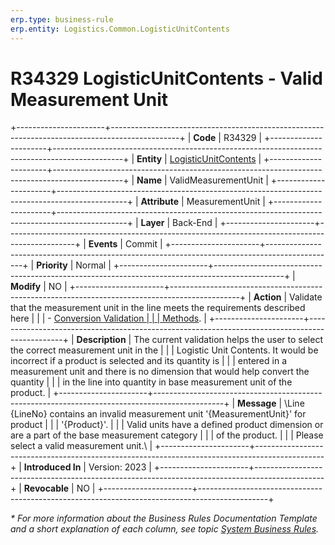```yaml
---
erp.type: business-rule
erp.entity: Logistics.Common.LogisticUnitContents
---
```


# R34329 LogisticUnitContents - Valid Measurement Unit
+----------------------+-----------------------------------------------------------------------------------------------+
| **Code**             | R34329                                                                                        |
+----------------------+-----------------------------------------------------------------------------------------------+
| **Entity**           | [LogisticUnitContents](../reference/common-business-rules/LogisticUnitContents.md)            |
+----------------------+-----------------------------------------------------------------------------------------------+
| **Name**             | ValidMeasurementUnit                                                                          |
+----------------------+-----------------------------------------------------------------------------------------------+
| **Attribute**        | MeasurementUnit                                                                               |
+----------------------+-----------------------------------------------------------------------------------------------+
| **Layer**            | Back-End                                                                                      |
+----------------------+-----------------------------------------------------------------------------------------------+
| **Events**           | Commit                                                                                        |
+----------------------+-----------------------------------------------------------------------------------------------+
| **Priority**         | Normal                                                                                        |
+----------------------+-----------------------------------------------------------------------------------------------+
| **Modify**           | NO                                                                                            |
+----------------------+-----------------------------------------------------------------------------------------------+
| **Action**           | Validate that the measurement unit in the line meets the requirements described here          |
|                      | - [Conversion Validation                                                                      |
|                      | Methods](../reference/common-business-rules/conversion-validation-methods.md).                |
+----------------------+-----------------------------------------------------------------------------------------------+
| **Description**      | The current validation helps the user to select the correct measurement unit in the           |
|                      | Logistic Unit Contents. It would be incorrect if a product is selected and its quantity is    |
|                      | entered in a measurement unit and there is no dimension that would help convert the quantity  |
|                      | in the line into quantity in base measurement unit of the product.                            |
+----------------------+-----------------------------------------------------------------------------------------------+
| **Message**          | \Line {LineNo} contains an invalid measurement unit \'{MeasurementUnit}\' for product         |
|                      | \'{Product}\'.                                                                                |
|                      | Valid units have a defined product dimension or are a part of the base measurement category   |
|                      | of the product.                                                                               |
|                      | Please select a valid measurement unit.\                                                      |
+----------------------+-----------------------------------------------------------------------------------------------+
| **Introduced In**    | Version: 2023                                                                                 |
+----------------------+-----------------------------------------------------------------------------------------------+
| **Revocable**        | NO                                                                                            |
+----------------------+-----------------------------------------------------------------------------------------------+

*\* For more information about the Business Rules Documentation Template and a short explanation of each column, see
topic [System Business Rules](../templates/template-description-system-business-rules.md).*
